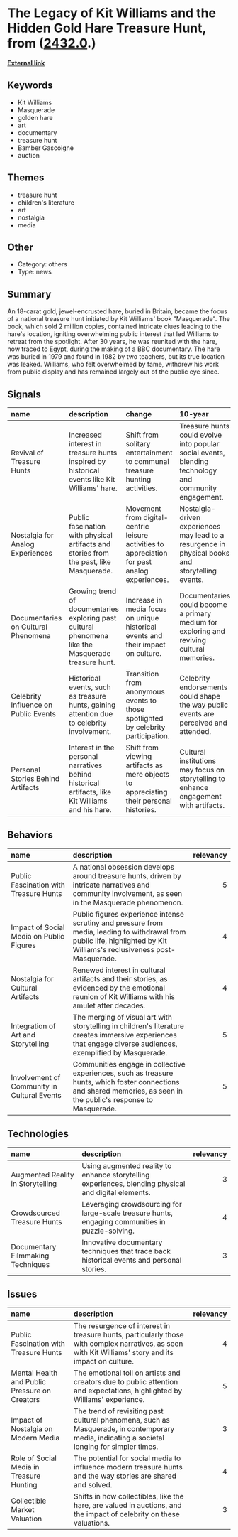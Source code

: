 # __The Legacy of Kit Williams and the Hidden Gold Hare Treasure Hunt__, from ([2432.0](https://kghosh.substack.com/p/2432.0).)

__[External link](https://www.theguardian.com/artanddesign/2009/aug/20/kit-williams-golden-hare-masquerade#:~:text=Kit%20Williams%20sparked%20the%20nation's,which%20sold%202m%20copies%20worldwide.)__



## Keywords

* Kit Williams
* Masquerade
* golden hare
* art
* documentary
* treasure hunt
* Bamber Gascoigne
* auction

## Themes

* treasure hunt
* children's literature
* art
* nostalgia
* media

## Other

* Category: others
* Type: news

## Summary

An 18-carat gold, jewel-encrusted hare, buried in Britain, became the focus of a national treasure hunt initiated by Kit Williams' book "Masquerade". The book, which sold 2 million copies, contained intricate clues leading to the hare's location, igniting overwhelming public interest that led Williams to retreat from the spotlight. After 30 years, he was reunited with the hare, now traced to Egypt, during the making of a BBC documentary. The hare was buried in 1979 and found in 1982 by two teachers, but its true location was leaked. Williams, who felt overwhelmed by fame, withdrew his work from public display and has remained largely out of the public eye since.

## Signals

| name                                 | description                                                                                         | change                                                                                        | 10-year                                                                                               | driving-force                                                                            |   relevancy |
|:-------------------------------------|:----------------------------------------------------------------------------------------------------|:----------------------------------------------------------------------------------------------|:------------------------------------------------------------------------------------------------------|:-----------------------------------------------------------------------------------------|------------:|
| Revival of Treasure Hunts            | Increased interest in treasure hunts inspired by historical events like Kit Williams' hare.         | Shift from solitary entertainment to communal treasure hunting activities.                    | Treasure hunts could evolve into popular social events, blending technology and community engagement. | The desire for immersive experiences and community bonding in a digital age.             |           4 |
| Nostalgia for Analog Experiences     | Public fascination with physical artifacts and stories from the past, like Masquerade.              | Movement from digital-centric leisure activities to appreciation for past analog experiences. | Nostalgia-driven experiences may lead to a resurgence in physical books and storytelling events.      | A reaction against the digital saturation of modern life, favoring tangible experiences. |           4 |
| Documentaries on Cultural Phenomena  | Growing trend of documentaries exploring past cultural phenomena like the Masquerade treasure hunt. | Increase in media focus on unique historical events and their impact on culture.              | Documentaries could become a primary medium for exploring and reviving cultural memories.             | The public's appetite for understanding historical contexts and their relevance today.   |           5 |
| Celebrity Influence on Public Events | Historical events, such as treasure hunts, gaining attention due to celebrity involvement.          | Transition from anonymous events to those spotlighted by celebrity participation.             | Celebrity endorsements could shape the way public events are perceived and attended.                  | The increasing impact of social media and celebrity culture on public interests.         |           3 |
| Personal Stories Behind Artifacts    | Interest in the personal narratives behind historical artifacts, like Kit Williams and his hare.    | Shift from viewing artifacts as mere objects to appreciating their personal histories.        | Cultural institutions may focus on storytelling to enhance engagement with artifacts.                 | The growing public interest in authentic, relatable narratives in art and history.       |           4 |

## Behaviors

| name                                        | description                                                                                                                                                              |   relevancy |
|:--------------------------------------------|:-------------------------------------------------------------------------------------------------------------------------------------------------------------------------|------------:|
| Public Fascination with Treasure Hunts      | A national obsession develops around treasure hunts, driven by intricate narratives and community involvement, as seen in the Masquerade phenomenon.                     |           5 |
| Impact of Social Media on Public Figures    | Public figures experience intense scrutiny and pressure from media, leading to withdrawal from public life, highlighted by Kit Williams's reclusiveness post-Masquerade. |           4 |
| Nostalgia for Cultural Artifacts            | Renewed interest in cultural artifacts and their stories, as evidenced by the emotional reunion of Kit Williams with his amulet after decades.                           |           4 |
| Integration of Art and Storytelling         | The merging of visual art with storytelling in children's literature creates immersive experiences that engage diverse audiences, exemplified by Masquerade.             |           5 |
| Involvement of Community in Cultural Events | Communities engage in collective experiences, such as treasure hunts, which foster connections and shared memories, as seen in the public's response to Masquerade.      |           5 |

## Technologies

| name                              | description                                                                                          |   relevancy |
|:----------------------------------|:-----------------------------------------------------------------------------------------------------|------------:|
| Augmented Reality in Storytelling | Using augmented reality to enhance storytelling experiences, blending physical and digital elements. |           3 |
| Crowdsourced Treasure Hunts       | Leveraging crowdsourcing for large-scale treasure hunts, engaging communities in puzzle-solving.     |           4 |
| Documentary Filmmaking Techniques | Innovative documentary techniques that trace back historical events and personal stories.            |           3 |

## Issues

| name                                          | description                                                                                                                                           |   relevancy |
|:----------------------------------------------|:------------------------------------------------------------------------------------------------------------------------------------------------------|------------:|
| Public Fascination with Treasure Hunts        | The resurgence of interest in treasure hunts, particularly those with complex narratives, as seen with Kit Williams' story and its impact on culture. |           4 |
| Mental Health and Public Pressure on Creators | The emotional toll on artists and creators due to public attention and expectations, highlighted by Williams' experience.                             |           5 |
| Impact of Nostalgia on Modern Media           | The trend of revisiting past cultural phenomena, such as Masquerade, in contemporary media, indicating a societal longing for simpler times.          |           3 |
| Role of Social Media in Treasure Hunting      | The potential for social media to influence modern treasure hunts and the way stories are shared and solved.                                          |           4 |
| Collectible Market Valuation                  | Shifts in how collectibles, like the hare, are valued in auctions, and the impact of celebrity on these valuations.                                   |           3 |